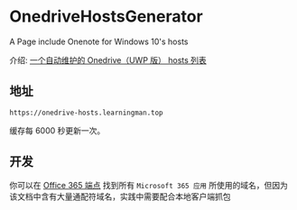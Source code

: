 # OnedriveHostsGenerator
A Page include Onenote for Windows 10's hosts

介绍: [一个自动维护的 Onedrive（UWP 版） hosts 列表](https://learningman.top/archives/245)

## 地址

`https://onedrive-hosts.learningman.top`

缓存每 6000 秒更新一次。

## 开发

你可以在 [Office 365 端点](https://docs.microsoft.com/zh-cn/office365/enterprise/office-365-endpoints) 找到所有 `Microsoft 365 应用` 所使用的域名，但因为该文档中含有大量通配符域名，实践中需要配合本地客户端抓包